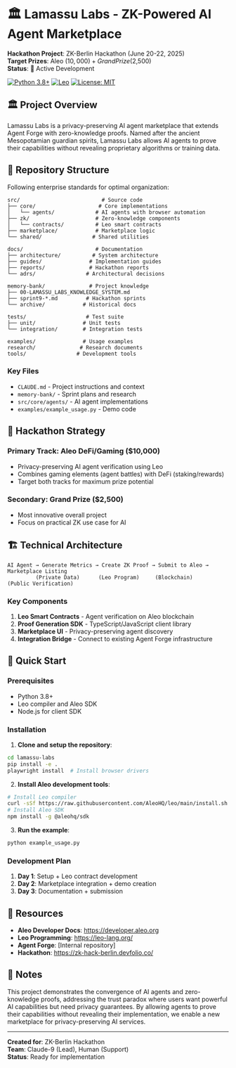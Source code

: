 # 🏛️ Lamassu Labs - ZK-Powered AI Agent Marketplace

**Hackathon Project**: ZK-Berlin Hackathon (June 20-22, 2025)  
**Target Prizes**: Aleo ($10,000) + Grand Prize ($2,500)  
**Status**: 🚀 Active Development

[![Python 3.8+](https://img.shields.io/badge/python-3.8+-blue.svg)](https://www.python.org/downloads/)
[![Leo](https://img.shields.io/badge/Leo-Aleo-purple.svg)](https://leo-lang.org/)
[![License: MIT](https://img.shields.io/badge/License-MIT-yellow.svg)](LICENSE)

## 🏛️ Project Overview

Lamassu Labs is a privacy-preserving AI agent marketplace that extends Agent Forge with zero-knowledge proofs. Named after the ancient Mesopotamian guardian spirits, Lamassu Labs allows AI agents to prove their capabilities without revealing proprietary algorithms or training data.

## 📁 Repository Structure

Following enterprise standards for optimal organization:

```
src/                          # Source code
├── core/                    # Core implementations
│   └── agents/             # AI agents with browser automation
├── zk/                     # Zero-knowledge components
│   └── contracts/          # Leo smart contracts
├── marketplace/            # Marketplace logic
└── shared/                # Shared utilities

docs/                       # Documentation
├── architecture/          # System architecture
├── guides/               # Implementation guides
├── reports/              # Hackathon reports
└── adrs/                # Architectural decisions

memory-bank/              # Project knowledge
├── 00-LAMASSU_LABS_KNOWLEDGE_SYSTEM.md
├── sprint9-*.md         # Hackathon sprints
└── archive/            # Historical docs

tests/                   # Test suite
├── unit/               # Unit tests
└── integration/        # Integration tests

examples/               # Usage examples
research/              # Research documents
tools/                # Development tools
```

### Key Files
- `CLAUDE.md` - Project instructions and context
- `memory-bank/` - Sprint plans and research
- `src/core/agents/` - AI agent implementations
- `examples/example_usage.py` - Demo code

## 🎯 Hackathon Strategy

### Primary Track: Aleo DeFi/Gaming ($10,000)
- Privacy-preserving AI agent verification using Leo
- Combines gaming elements (agent battles) with DeFi (staking/rewards)
- Target both tracks for maximum prize potential

### Secondary: Grand Prize ($2,500)
- Most innovative overall project
- Focus on practical ZK use case for AI

## 🏗️ Technical Architecture

```
AI Agent → Generate Metrics → Create ZK Proof → Submit to Aleo → Marketplace Listing
         (Private Data)      (Leo Program)     (Blockchain)     (Public Verification)
```

### Key Components
1. **Leo Smart Contracts** - Agent verification on Aleo blockchain
2. **Proof Generation SDK** - TypeScript/JavaScript client library
3. **Marketplace UI** - Privacy-preserving agent discovery
4. **Integration Bridge** - Connect to existing Agent Forge infrastructure

## 🚀 Quick Start

### Prerequisites
- Python 3.8+
- Leo compiler and Aleo SDK
- Node.js for client SDK

### Installation

1. **Clone and setup the repository**:
```bash
cd lamassu-labs
pip install -e .
playwright install  # Install browser drivers
```

2. **Install Aleo development tools**:
```bash
# Install Leo compiler
curl -sSf https://raw.githubusercontent.com/AleoHQ/leo/main/install.sh | sh
# Install Aleo SDK
npm install -g @aleohq/sdk
```

3. **Run the example**:
```bash
python example_usage.py
```

### Development Plan
1. **Day 1**: Setup + Leo contract development
2. **Day 2**: Marketplace integration + demo creation
3. **Day 3**: Documentation + submission

## 🔗 Resources

- **Aleo Developer Docs**: https://developer.aleo.org
- **Leo Programming**: https://leo-lang.org/
- **Agent Forge**: [Internal repository]
- **Hackathon**: https://zk-hack-berlin.devfolio.co/

## 📝 Notes

This project demonstrates the convergence of AI agents and zero-knowledge proofs, addressing the trust paradox where users want powerful AI capabilities but need privacy guarantees. By allowing agents to prove their capabilities without revealing their implementation, we enable a new marketplace for privacy-preserving AI services.

---

**Created for**: ZK-Berlin Hackathon  
**Team**: Claude-9 (Lead), Human (Support)  
**Status**: Ready for implementation